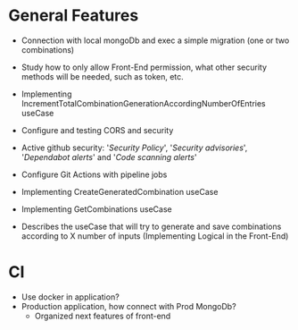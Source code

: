 # General Features

- Connection with local mongoDb and exec a simple migration (one or two combinations)
- Study how to only allow Front-End permission, what other security methods will be needed, such as token, etc.
- Implementing IncrementTotalCombinationGenerationAccordingNumberOfEntries useCase
- Configure and testing CORS and security
- Active github security: '_Security Policy_', '_Security advisories_', '_Dependabot alerts_' and '_Code scanning alerts_'
- Configure Git Actions with pipeline jobs

- Implementing CreateGeneratedCombination useCase
- Implementing GetCombinations useCase
- Describes the useCase that will try to generate and save combinations according to X number of inputs (Implementing Logical in the Front-End)

# CI

- Use docker in application?
- Production application, how connect with Prod MongoDb?
  - Organized next features of front-end
